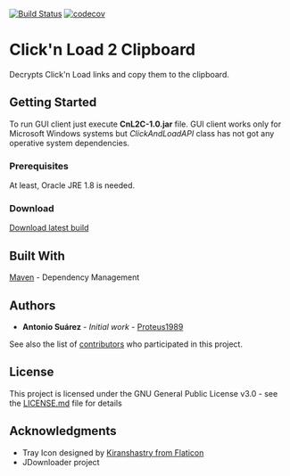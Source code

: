 [![Build Status](https://travis-ci.com/Proteus1989/Click-n-Load-2-Clipboard.svg?branch=master)](https://travis-ci.com/Proteus1989/Click-n-Load-2-Clipboard)
[![codecov](https://codecov.io/gh/Proteus1989/Click-n-Load-2-Clipboard/branch/master/graph/badge.svg)](https://codecov.io/gh/Proteus1989/Click-n-Load-2-Clipboard)


# Click'n Load 2 Clipboard
Decrypts Click'n Load links and copy them to the clipboard.

## Getting Started

To run GUI client just execute **CnL2C-1.0.jar** file.
GUI client works only for Microsoft Windows systems but *ClickAndLoadAPI* class has not got any operative system dependencies.

### Prerequisites

At least, Oracle JRE 1.8 is needed.

### Download

[Download latest build](https://github.com/Proteus1989/Click-n-Load-2-Clipboard/releases/latest)

## Built With

[Maven](https://maven.apache.org/) - Dependency Management

## Authors

* **Antonio Suárez** - *Initial work* - [Proteus1989](https://github.com/Proteus1989)

See also the list of [contributors](https://github.com/Proteus1989/Click-n-Load-2-Clipboard/contributors) who participated in this project.

## License

This project is licensed under the GNU General Public License v3.0 - see the [LICENSE.md](LICENSE.md) file for details

## Acknowledgments

* Tray Icon designed by [Kiranshastry from Flaticon](https://www.flaticon.com/free-icon/drag_1612794)
* JDownloader project
